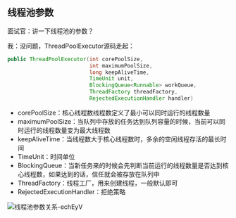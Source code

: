 ## 线程池参数

面试官：讲一下线程池的参数？

我：没问题，ThreadPoolExecutor源码走起：

```java
public ThreadPoolExecutor(int corePoolSize,
                          int maximumPoolSize,
                          long keepAliveTime,
                          TimeUnit unit,
                          BlockingQueue<Runnable> workQueue,
                          ThreadFactory threadFactory,
                          RejectedExecutionHandler handler)
```

- corePoolSize：核心线程数线程数定义了最小可以同时运行的线程数量
- maximumPoolSize：当队列中存放的任务达到队列容量的时候，当前可以同时运行的线程数量变为最大线程数
- keepAliveTime：当线程数大于核心线程数时，多余的空闲线程存活的最长时间
- TimeUnit：时间单位
- BlockingQueue<Runnable>：当新任务来的时候会先判断当前运行的线程数量是否达到核心线程数，如果达到的话，信任就会被存放在队列中
- ThreadFactory：线程工厂，用来创建线程，一般默认即可
- RejectedExecutionHandler：拒绝策略

![线程池参数关系-echEyV](https://cdn.jsdelivr.net/gh/DreamCats/imgs@main/uPic/线程池参数关系-echEyV.png)